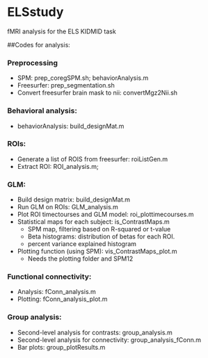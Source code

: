 # ELSstudy
fMRI analysis for the ELS KIDMID task <br />

##Codes for analysis: <br />

### Preprocessing <br />
  - SPM: prep_coregSPM.sh; behaviorAnalysis.m <br />
  - Freesurfer: prep_segmentation.sh <br />
  - Convert freesurfer brain mask to nii: convertMgz2Nii.sh <br />
  
### Behavioral analysis: <br />
  - behaviorAnalysis: build_designMat.m <br />
  
### ROIs: <br />
  - Generate a list of ROIS from freesurfer: roiListGen.m <br />
  - Extract ROI: ROI_analysis.m; <br />
  
### GLM: <br />
  - Build design matrix: build_designMat.m <br />
  - Run GLM on ROIs: GLM_analysis.m <br />
  - Plot ROI timectourses and GLM model: roi_plottimecourses.m <br />
  - Statistical maps for each subject: is_ContrastMaps.m <br />
    - SPM map, filtering based on R-squared or t-value <br />
    - Beta histograms: distribution of betas for each ROI. <br />
    - percent variance explained histogram <br />
  - Plotting function (using SPM): vis_ContrastMaps_plot.m <br />
    - Needs the plotting folder and SPM12 <br />
    
### Functional connectivity: <br />
  - Analysis: fConn_analysis.m <br />
  - Plotting: fConn_analysis_plot.m <br />
  
### Group analysis: <br />
  - Second-level analysis for contrasts: group_analysis.m <br />
  - Second-level analysis for connectivity: group_analysis_fConn.m <br />
  - Bar plots: group_plotResults.m <br />
